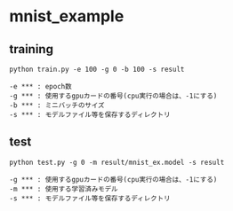 # mnist_example

## training
```
python train.py -e 100 -g 0 -b 100 -s result
```
```
-e *** : epoch数
-g *** : 使用するgpuカードの番号(cpu実行の場合は、-1にする)
-b *** : ミニバッチのサイズ
-s *** : モデルファイル等を保存するディレクトリ
```
## test
```
python test.py -g 0 -m result/mnist_ex.model -s result
```
```
-g *** : 使用するgpuカードの番号(cpu実行の場合は、-1にする)
-m *** : 使用する学習済みモデル
-s *** : モデルファイル等を保存するディレクトリ
```
